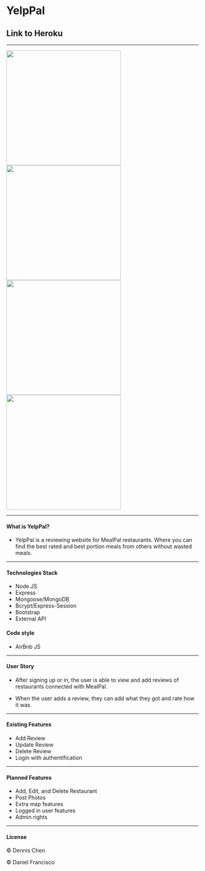 # YelpPal

## Link to Heroku

-------------------------------------------

<img src="/assets/singup_page.jpg" width="300px"></img>
<img src="/assets/signin_age.jpg" width="300px"></img>
<img src="/assets/main_page.jpg" width="300px"></img>
<img src="/assets/review_page.jpg" width="300px"></img>

-------------------------------------------
#### What is YelpPal?
- YelpPal is a reviewing website for MealPal restaurants. Where you can find the best rated and best portion meals from others without wasted meals.

-------------------------------------------

#### Technologies Stack
- Node.JS
- Express
- Mongoose/MongoDB
- Bcrypt/Express-Session
- Bootstrap
- External API

#### Code style
- AirBnb JS

-----------------------------------------------------------------------------------
#### User Story
- After signing up or in, the user is able to view and add reviews of restaurants connected with MealPal. 

- When the user adds a review, they can add what they got and rate how it was.

-----------------------------------------------------------------------------------
#### Existing Features
- Add Review
- Update Review
- Delete Review
- Login with authentification

-----------------------------------------------------------------------------------
#### Planned Features
- Add, Edit, and Delete Restaurant
- Post Photos
- Extra map features
- Logged in user features
- Admin rights

-------------------------------------------------------------------------------------------

#### License
© Dennis Chen

© Daniel Francisco






